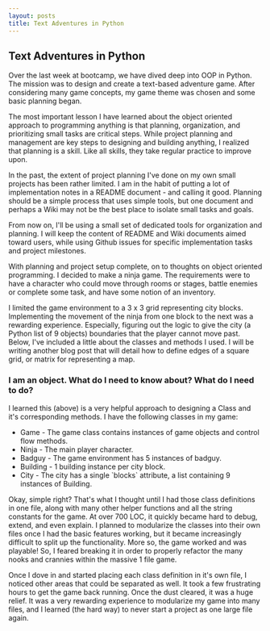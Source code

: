 ```yaml
---
layout: posts
title: Text Adventures in Python
---
```


<article class="home-article">
<h1>Text Adventures in Python</h1>

<p>Over the last week at bootcamp, we have dived deep into OOP in Python.
The mission was to design and create a text-based adventure game. After considering many
game concepts, my game theme was chosen and some basic planning began.</p>

<p>The most important lesson I have learned about the object oriented approach to programming
anything is that planning, organization, and prioritizing small tasks are critical steps.
While project planning and management are key steps to designing and building anything,
I realized that planning is a skill. Like all skills, they take regular practice to improve upon.</p>

<p>In the past, the extent of project planning I've done on my own small projects has
been rather limited. I am in the habit of putting a lot of implementation notes in a README document -
and calling it good. Planning should be a simple process that uses simple tools, but one document and
perhaps a Wiki may not be the best place to isolate small tasks and goals.</p>

<p>From now on, I'll be using a small set of dedicated tools for organization and planning.
I will keep the content of README and Wiki documents aimed toward users, while using Github issues
for specific implementation tasks and project milestones.</p>

<p>With planning and project setup complete, on to thoughts on object oriented programming.
I decided to make a ninja game. The requirements were to have a character who could move through
rooms or stages, battle enemies or complete some task, and have some notion
of an inventory.</p>

<p>I limited the game environment to a 3 x 3 grid representing city blocks. Implementing the movement
of the ninja from one block to the next was a rewarding experience. Especially, figuring out the logic
to give the city (a Python list of 9 objects) boundaries that the player cannot move past. Below, I've included a little about the classes and methods I used. I will be writing another blog post that will detail how to define edges of a square grid, or matrix for representing a map.</p>

<h3>I am an object. What do I need to know about? What do I need to do?</h3>

<p>I learned this (above) is a very helpful approach to designing a Class and it's corresponding methods. I have the following classes in my game:</p>

<ul>
  <li>Game - The game class contains instances of game objects and control flow methods.</li>
  <li>Ninja - The main player character.</li>
  <li>Badguy - The game environment has 5 instances of badguy.</li>
  <li>Building - 1 building instance per city block.</li>
  <li>City - The city has a single `blocks` attribute, a list containing 9 instances of Building.</li>
</ul>

<p>Okay, simple right? That's what I thought until I had those class definitions in one file, along with many
other helper functions and all the string constants for the game. At over 700 LOC, it quickly became hard to debug,
extend, and even explain. I planned to modularize the classes into their own files once I had the basic features working,
but it became increasingly difficult to split up the functionality. More so, the game worked and was playable!
So, I feared breaking it in order to properly refactor the many nooks and crannies within the massive 1 file game.
</p>

<p>Once I dove in and started placing each class definition in it's own file, I noticed other areas that could be separated as well.
It took a few frustrating hours to get the game back running. Once the dust cleared, it was a huge relief. It was a very rewarding
experience to modularize my game into many files, and I learned (the hard way) to never start a project as one large file again.</p>

</article>